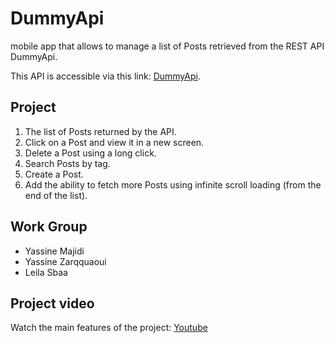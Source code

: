 DummyApi
========

mobile app that allows to manage a list of Posts retrieved from the REST API DummyApi.

This API is accessible via this link: [DummyApi][1].

[1]: https://dummyapi.io/data/v1/post

## Project

1. The list of Posts returned by the API.
2. Click on a Post and view it in a new screen.
3. Delete a Post using a long click.
4. Search Posts by tag.
5. Create a Post.
6. Add the ability to fetch more Posts using infinite scroll loading (from the end of the list).

## Work Group

- Yassine Majidi
- Yassine Zarqquaoui
- Leila Sbaa

## Project video

Watch the main features of the project: [Youtube](https://youtu.be/jWNcgdViMcE)

